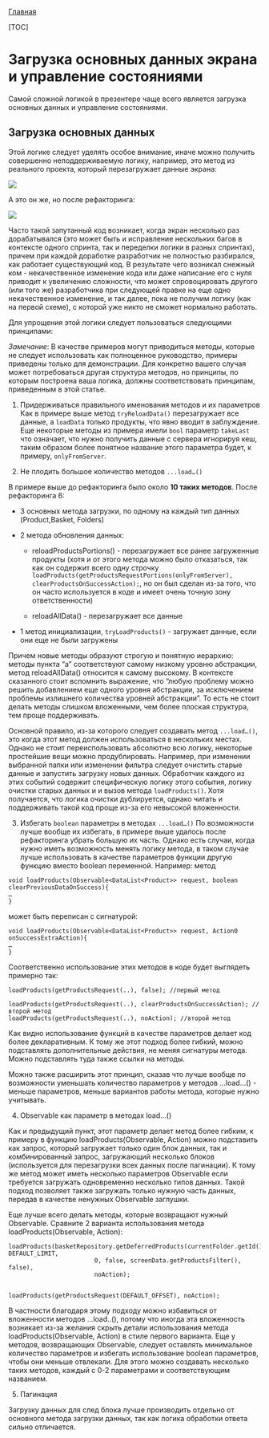 [Главная](../main.md)

[TOC]

# Загрузка основных данных экрана и управление состояниями

Самой сложной логикой в презентере чаще всего является загрузка основных
данных и управление состояниями.

## Загрузка основных данных
Этой логике следует уделять особое внимание, иначе можно получить совершенно
неподдерживаемую логику, например, это метод из реального проекта,
который перезагружает данные экрана:

![](https://preview.ibb.co/ihvYaU/before_refactor.png)

A это он же, но после рефакторинга:

![](https://image.ibb.co/jEko9p/after_refactor.png)

Часто такой запутанный код возникает, когда экран несколько раз дорабатывался
(это может быть и исправление нескольких багов в контексте одного спринта,
так и переделки логики в разных спринтах), причем при каждой доработке
разработчик не полностью разбирался, как работает существующий код.
В результате чего возникал снежный ком - некачественное изменение кода
или даже написание его с нуля приводит к увеличению сложности, что может
спровоцировать другого (или того же) разработчика при следующей правке на еще
одно некачественное изменение, и так далее, пока не получим логику (как на первой схеме),
с которой уже никто не сможет нормально работать.

Для упрощения этой логики следует пользоваться следующими принципами:


*Замечание*: В качестве примеров могут приводиться методы, которые не
следует использовать как полноценное руководство, примеры приведены только
для демонстрации. Для конкретно вашего случая может потребоваться другая
структура методов, но принципы, по которым построена ваша логика, должны
соответствовать принципам, приведенным в этой статье.

1. Придерживаться правильного именования методов и их параметров
Как в примере выше метод `tryReloadData()` перезагружает все данные, а
`loadData` только продукты, что явно вводит в заблуждение. Еще некоторые
методы из примера имели `bool` параметр `takeLast` что означает, что нужно
получить данные с сервера игнорируя кеш, таким образом более понятное
название этого параметра будет, к примеру, `onlyFromServer`.

2. Не плодить большое количество методов `...load…()`

В примере выше до рефакторинга было около **10 таких методов**. После рефакторинга 6:
* 3 основных метода загрузки, по одному на каждый тип данных (Product,Basket, Folders)
* 2 метода обновления данных:

    - reloadProductsPortions() - перезагружает все ранее загруженные продукты
(хотя и от этого метода можно было отказаться, так как он содержит всего
одну строчку `loadProducts(getProductsRequestPortions(onlyFromServer),
clearProductsOnSuccessAction);`, но он был сделан из-за того, что он
часто используется в коде и имеет очень точную зону ответственности)

    - reloadAllData() - перезагружает все данные

* 1 метод инициализации, `tryLoadProducts()` - загружает данные, если они
еще не были загружены

Причем новые методы образуют строгую и понятную иерархию: методы пункта “a”
соответствуют самому низкому уровню абстракции,
метод reloadAllData() относится к самому высокому. В контексте сказанного
стоит вспомнить выражение, что “любую проблему можно решить добавлением
еще одного уровня абстракции, за исключением проблемы излишнего количества
уровней абстракции”. То есть не стоит делать методы слишком вложенными,
чем более плоская структура, тем проще поддерживать.

Основной правило, из-за которого следует создавать метод `...load…()`,
это когда этот метод должен использоваться в нескольких местах.
Однако не стоит переиспользовать абсолютно всю логику, некоторые простейшие
вещи можно продублировать. Например, при изменении выбранной папки или
изменении фильтра следует очистить старые данные и запустить загрузку
новых данных. Обработчик каждого из этих событий содержит специфическую
логику этого события, логику очистки старых данных и и вызов метода `loadProducts()`.
Хотя получается, что логика очистки дублируется, однако читать и поддерживать
такой код проще из-за его невысокой вложенности.

3. Избегать `boolean` параметры в методах `...load…()`
По возможности лучше вообще их избегать, в примере выше удалось после
рефакторинга убрать большую их часть. Однако есть случаи, когда нужно иметь
возможность менять логику метода, в таком случае лучше использовать в
качестве параметров функции другую функцию вместо boolean переменной. Например: метод
```
void loadProducts(Observable<DataList<Product>> request, boolean clearPreviousDataOnSuccess){
…
}
```
может быть переписан с сигнатурой:
```
void loadProducts(Observable<DataList<Product>> request, Action0 onSuccessExtraAction){
…
}
```

Соответственно использование этих методов в коде будет выглядеть примерно так:
```
loadProducts(getProductsRequest(..), false); //первый метод

loadProducts(getProductsRequest(..), clearProductsOnSuccessAction); //второй метод
loadProducts(getProductsRequest(..), noAction); //второй метод
```

Как видно использование функций в качестве параметров делает код более
декларативным. К тому же этот подход более гибкий, можно подставлять дополнительные
действия, не меняя сигнатуры метода. Можно подставлять туда также ссылки на методы.

Можно также расширить этот принцип, сказав что лучше вообще по возможности
уменьшать количество параметров у методов ...load…() - меньше параметров,
меньше вариантов работы метода, которые нужно учитывать.

4. Observable как параметр в методах load…()

Как и предыдущий пункт, этот параметр делает метод более гибким, к примеру в функцию
loadProducts(Observable, Action) можно подставить как запрос, который загружает
только один блок данных, так и комбинированный запрос, загружающий несколько
блоков (используется для перезагрузки всех данных после пагинации). К тому
же метод может иметь несколько параметров Observable если требуется загружать
одновременно несколько типов данных. Такой подход позволяет также загружать
только нужную часть данных, передав в качестве ненужных Observable заглушки.


Еще лучше всего делать методы, которые возвращают нужный Observable.
Сравните 2 варианта использования метода loadProducts(Observable, Action):
```
loadProducts(basketRepository.getDeferredProducts(currentFolder.getId(), DEFAULT_LIMIT,
                        0, false, screenData.getProductsFilter(), false),
                        noAction);


loadProducts(getProductsRequest(DEFAULT_OFFSET), noAction);
```

В частности благодаря этому подходу можно избавиться от вложенности методов
...load..(), потому что иногда эта вложенность возникает из-за желания
скрыть детали использования метода loadProducts(Observable, Action) в стиле
первого варианта.
Еще у методов, возвращающих Observable, следует оставлять минимальное
количество параметров и избегать использование boolean параметров, чтобы
они меньше отвлекали. Для этого можно создавать несколько таких методов,
каждый с 0-2 параметрами и соответствующим названием.

5. Пагинация

Загрузку данных для след блока лучше производить отдельно от основного
метода загрузки данных, так как логика обработки ответа сильно отличается.




